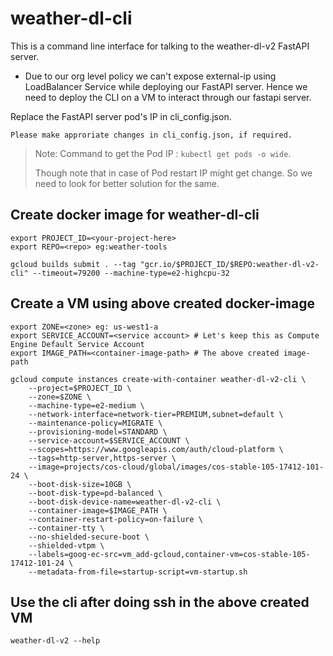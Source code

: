 # weather-dl-cli
This is a command line interface for talking to the weather-dl-v2 FastAPI server.

- Due to our org level policy we can't expose external-ip using LoadBalancer Service
while deploying our FastAPI server. Hence we need to deploy the CLI on a VM to interact
through our fastapi server.

Replace the FastAPI server pod's IP in cli_config.json.
```
Please make approriate changes in cli_config.json, if required.
```
> Note: Command to get the Pod IP : `kubectl get pods -o wide`.
>
> Though note that in case of Pod restart IP might get change. So we need to look
> for better solution for the same.

## Create docker image for weather-dl-cli 

```
export PROJECT_ID=<your-project-here>
export REPO=<repo> eg:weather-tools

gcloud builds submit . --tag "gcr.io/$PROJECT_ID/$REPO:weather-dl-v2-cli" --timeout=79200 --machine-type=e2-highcpu-32
```

## Create a VM using above created docker-image
```
export ZONE=<zone> eg: us-west1-a
export SERVICE_ACCOUNT=<service account> # Let's keep this as Compute Engine Default Service Account
export IMAGE_PATH=<container-image-path> # The above created image-path

gcloud compute instances create-with-container weather-dl-v2-cli \
    --project=$PROJECT_ID \
    --zone=$ZONE \
    --machine-type=e2-medium \
    --network-interface=network-tier=PREMIUM,subnet=default \
    --maintenance-policy=MIGRATE \
    --provisioning-model=STANDARD \
    --service-account=$SERVICE_ACCOUNT \
    --scopes=https://www.googleapis.com/auth/cloud-platform \
    --tags=http-server,https-server \
    --image=projects/cos-cloud/global/images/cos-stable-105-17412-101-24 \
    --boot-disk-size=10GB \
    --boot-disk-type=pd-balanced \
    --boot-disk-device-name=weather-dl-v2-cli \
    --container-image=$IMAGE_PATH \
    --container-restart-policy=on-failure \
    --container-tty \
    --no-shielded-secure-boot \
    --shielded-vtpm \
    --labels=goog-ec-src=vm_add-gcloud,container-vm=cos-stable-105-17412-101-24 \
    --metadata-from-file=startup-script=vm-startup.sh
```

## Use the cli after doing ssh in the above created VM
```
weather-dl-v2 --help
```
